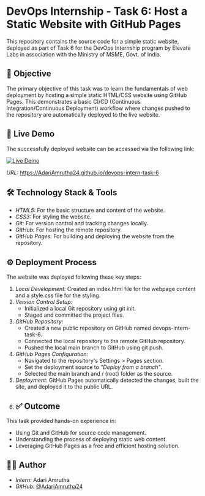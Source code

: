 # DevOps Internship - Task 6: Host a Static Website with GitHub Pages

This repository contains the source code for a simple static website, deployed as part of Task 6 for the DevOps Internship program by Elevate Labs in association with the Ministry of MSME, Govt. of India.

## 📜 Objective

The primary objective of this task was to learn the fundamentals of web deployment by hosting a simple static HTML/CSS website using GitHub Pages. This demonstrates a basic CI/CD (Continuous Integration/Continuous Deployment) workflow where changes pushed to the repository are automatically deployed to the live website.

## 🚀 Live Demo

The successfully deployed website can be accessed via the following link:

[![Live Demo](https://img.shields.io/badge/Live-Demo-brightgreen?style=for-the-badge)](https://AdariAmrutha24.github.io/devops-intern-task-6)

*URL:* https://AdariAmrutha24.github.io/devops-intern-task-6

## 🛠 Technology Stack & Tools

* *HTML5:* For the basic structure and content of the website.
* *CSS3:* For styling the website.
* *Git:* For version control and tracking changes locally.
* *GitHub:* For hosting the remote repository.
* *GitHub Pages:* For building and deploying the website from the repository.

## ⚙ Deployment Process

The website was deployed following these key steps:

1.  *Local Development:* Created an index.html file for the webpage content and a style.css file for the styling.
2.  *Version Control Setup:*
    * Initialized a local Git repository using git init.
    * Staged and committed the project files.
3.  *GitHub Repository:*
    * Created a new public repository on GitHub named devops-intern-task-6.
    * Connected the local repository to the remote GitHub repository.
    * Pushed the local main branch to GitHub using git push.
4.  *GitHub Pages Configuration:*
    * Navigated to the repository's Settings > Pages section.
    * Set the deployment source to *"Deploy from a branch"*.
    * Selected the main branch and / (root) folder as the source.
5.  *Deployment:* GitHub Pages automatically detected the changes, built the site, and deployed it to the public URL.
6.  ## ✅ Outcome

This task provided hands-on experience in:
* Using Git and GitHub for source code management.
* Understanding the process of deploying static web content.
* Leveraging GitHub Pages as a free and efficient hosting solution.

## 👨‍💻 Author

* *Intern:* Adari Amrutha
* *GitHub:* [@AdariAmrutha24](https://github.com/AdariAmrutha24)

